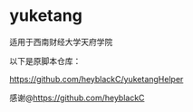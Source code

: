 # yuketang
适用于西南财经大学天府学院

以下是原脚本仓库：

https://github.com/heyblackC/yuketangHelper

感谢@https://github.com/heyblackC
